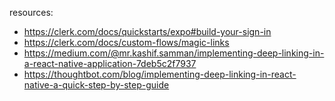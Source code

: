 resources:
- https://clerk.com/docs/quickstarts/expo#build-your-sign-in
- https://clerk.com/docs/custom-flows/magic-links
- https://medium.com/@mr.kashif.samman/implementing-deep-linking-in-a-react-native-application-7deb5c2f7937
- https://thoughtbot.com/blog/implementing-deep-linking-in-react-native-a-quick-step-by-step-guide